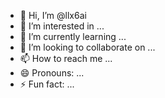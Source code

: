 - 👋 Hi, I’m @llx6ai
- 👀 I’m interested in ...
- 🌱 I’m currently learning ...
- 💞️ I’m looking to collaborate on ...
- 📫 How to reach me ...
- 😄 Pronouns: ...
- ⚡ Fun fact: ...

<!---
llx6ai/llx6ai is a ✨ special ✨ repository because its `README.md` (this file) appears on your GitHub profile.
You can click the Preview link to take a look at your changes.
--->
